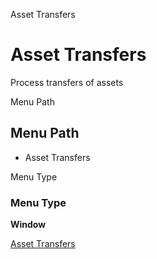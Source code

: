 
Asset Transfers
# Asset Transfers


Process transfers of assets

Menu Path
## Menu Path



- Asset Transfers

Menu Type
### Menu Type

**Window**


[Asset Transfers](functional-guide/window/window-asset-transfers.md)